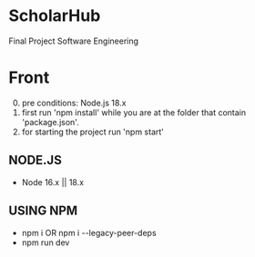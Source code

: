 # ScholarHub
Final Project Software Engineering

# Front  

0. pre conditions: Node.js 18.x 
1. first run 'npm install' while you are at the folder that contain 'package.json'.
2. for starting the project run 'npm start'


## NODE.JS

- Node 16.x || 18.x

## USING NPM

- npm i OR npm i --legacy-peer-deps
- npm run dev
